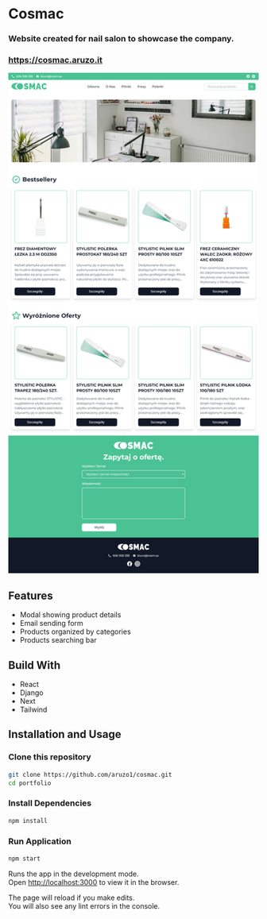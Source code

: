 # Cosmac

### Website created for nail salon to showcase the company.

### https://cosmac.aruzo.it

![preview](./images/website.png)

## Features
- Modal showing product details
- Email sending form
- Products organized by categories
- Products searching bar

## Build With

- React
- Django
- Next
- Tailwind

## Installation and Usage

### Clone this repository

```bash
git clone https://github.com/aruzo1/cosmac.git
cd portfolio
```

### Install Dependencies

```bash
npm install
```

### Run Application

```bash
npm start
```

Runs the app in the development mode.\
Open [http://localhost:3000](http://localhost:3000) to view it in the browser.

The page will reload if you make edits.\
You will also see any lint errors in the console.
